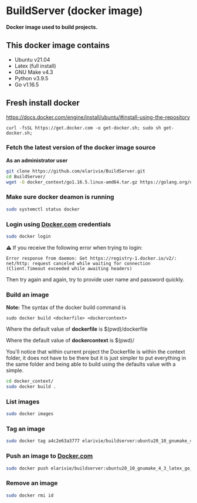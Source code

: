 # BuildServer (docker image)

**Docker image used to build projects.**

## This docker image contains
* Ubuntu v21.04
* Latex (full install)
* GNU Make v4.3
* Python v3.9.5
* Go v1.16.5

## Fresh install docker
https://docs.docker.com/engine/install/ubuntu/#install-using-the-repository

	curl -fsSL https://get.docker.com -o get-docker.sh; sudo sh get-docker.sh;

### Fetch the latest version of the docker image source

**As an administrator user**

```bash
git clone https://github.com/elarivie/BuildServer.git
cd BuildServer/
wget -O docker_context/go1.16.5.linux-amd64.tar.gz https://golang.org/dl/go1.16.2.linux-amd64.tar.gz
```

### Make sure docker deamon is running

```bash
sudo systemctl status docker
```

### Login using [Docker.com](https://www.docker.com/) credentials
```bash
sudo docker login
```

**⚠**
If you receive the following error when trying to login:

	Error response from daemon: Get https://registry-1.docker.io/v2/: net/http: request canceled while waiting for connection (Client.Timeout exceeded while awaiting headers)

Then try again and again, try to provide user name and password quickly.

### Build an image

**Note:**
The syntax of the docker build command is

	sudo docker build <dockerfile> <dockercontext>

Where the default value of **dockerfile** is $(pwd)/dockerfile

Where the default value of **dockercontext** is $(pwd)/

You'll notice that within current project the Dockerfile is within the context folder, it does not have to be there but it is just simpler to put everything in the same folder and being able to build using the defaults value with a simple.

```bash
cd docker_context/
sudo docker build .
```

### List images

```bash
sudo docker images
```

### Tag an image
```bash
sudo docker tag a4c2e63a3777 elarivie/buildserver:ubuntu20_10_gnumake_4_3_latex_go_1_16_2
```

### Push an image to [Docker.com](https://www.docker.com/)
```bash
sudo docker push elarivie/buildserver:ubuntu20_10_gnumake_4_3_latex_go_1_16_2
```

### Remove an image
```bash
sudo docker rmi id
```
